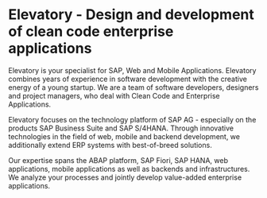 # Elevatory - Design and development of clean code enterprise applications

Elevatory is your specialist for SAP, Web and Mobile Applications.
Elevatory combines years of experience in software development with the creative energy of a young startup. We are a team of software developers, designers and project managers, who deal with Clean Code and Enterprise Applications.

Elevatory focuses on the technology platform of SAP AG - especially on the products SAP Business Suite and SAP S/4HANA. Through innovative technologies in the field of web, mobile and backend development, we additionally extend ERP systems with best-of-breed solutions.

Our expertise spans the ABAP platform, SAP Fiori, SAP HANA, web applications, mobile applications as well as backends and infrastructures. We analyze your processes and jointly develop value-added enterprise applications.


